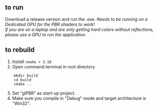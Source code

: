 ## to run ##
Download a release version and run the .exe.
*Needs to be running on a Dedicated GPU for the PBR shaders to work!  
If you are on a laptop and are only getting hard colors without reflections, please use a GPU to run the application.*

## to rebuild ##
1. Install `cmake > 3.10`
2. Open command terminal in root directory
```
    mkdir build
    cd build
    cmake ..
``` 
3. Set "glPBR" as start-up project.
4. Make sure you compile in "Debug" mode and target architecture is "Win32".
